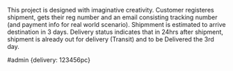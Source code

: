 This project is designed with imaginative creativity. Customer registeres shipment, gets their reg number and an email consisting tracking number (and payment info for real world scenario). Shipmment is estimated to arrive destination in 3 days. Delivery status indicates that in 24hrs after shipment, shipment is already out for delivery (Transit) and to be Delivered the 3rd day.

#admin {delivery: 123456pc}
